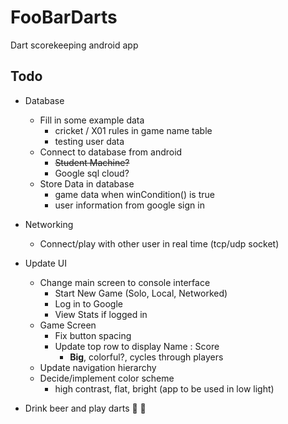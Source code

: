 # FooBarDarts
Dart scorekeeping android app

## Todo

* Database
  + Fill in some example data
    - cricket / X01 rules in game name table
    - testing user data
  + Connect to database from android
    - ~~Student Machine?~~
    - Google sql cloud?  
  + Store Data in database
    - game data when winCondition() is true
    - user information from google sign in

* Networking
  + Connect/play with other user in real time (tcp/udp socket)
  
* Update UI
  + Change main screen to console interface
    - Start New Game (Solo, Local, Networked)
    - Log in to Google
    - View Stats if logged in
  + Game Screen
    - Fix button spacing
    - Update top row to display Name : Score
      * **Big**, colorful?, cycles through players
  + Update navigation hierarchy
  + Decide/implement color scheme
    - high contrast, flat, bright (app to be used in low light)
  
* Drink beer and play darts :beers: :dart:
   
